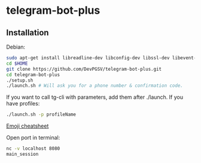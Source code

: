 telegram-bot-plus
=================

Installation
------------

Debian:

```bash
sudo apt-get install libreadline-dev libconfig-dev libssl-dev libevent-dev libjansson-dev python-dev make unzip git python-pip
cd $HOME
git clone https://github.com/DevPGSV/telegram-bot-plus.git
cd telegram-bot-plus
./setup.sh
./launch.sh # Will ask you for a phone number & confirmation code.
```

If you want to call tg-cli with parameters, add them after ./launch. If you have profiles:

```bash
./launch.sh -p profileName
```


[Emoji cheatsheet](http://www.emoji-cheat-sheet.com/)

Open port in terminal:

```bash
nc -v localhost 8080
main_session
```

